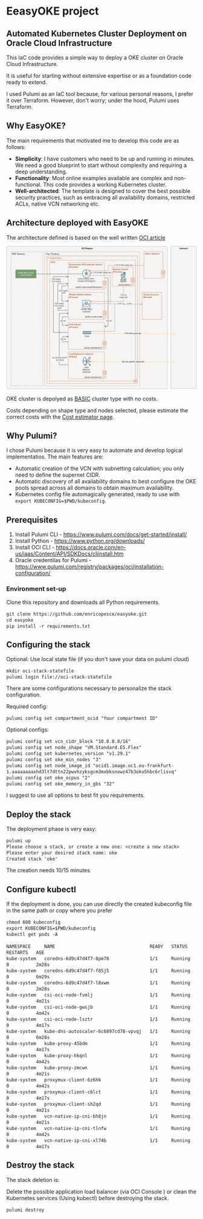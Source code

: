# EeasyOKE project

## Automated Kubernetes Cluster Deployment on Oracle Cloud Infrastructure

This IaC code provides a simple way to deploy a OKE cluster on Oracle Cloud Infrastructure.

It is useful for starting without extensive expertise or as a foundation code ready to extend.

I used Pulumi as an IaC tool because, for various personal reasons, I prefer it over Terraform. However, don't worry; under the hood, Pulumi uses Terraform.

## Why EasyOKE?

The main requirements that motivated me to develop this code are as follows:

- **Simplicity**: I have customers who need to be up and running in minutes. We need a good blueprint to start without complexity and requiring a deep understanding.
- **Functionality**: Most online examples available are complex and non-functional. This code provides a working Kubernetes cluster.
- **Well-architected**: The template is designed to cover the best possible security practices, such as embracing all availability domains, restricted ACLs, native VCN networking etc.


## Architecture deployed with EasyOKE

The architecture defined is based on the well written [OCI article](https://docs.oracle.com/en-us/iaas/Content/ContEng/Concepts/contengnetworkconfigexample.htm#example-oci-cni-publick8sapi_privateworkers_publiclb)

![OKE architecture](arch.png "OKE architecture")

OKE cluster is depolyed as [BASIC](https://docs.oracle.com/en-us/iaas/Content/ContEng/Tasks/contengcomparingenhancedwithbasicclusters_topic.htm) cluster type with no costs.

Costs depending on shape type and nodes selected, please estimate the correct costs with the [Cost estimator page](https://www.oracle.com/cloud/costestimator.html).

## Why Pulumi?

I chose Pulumi because it is very easy to automate and develop logical implementatios. The main features are:

- Automatic creation of the VCN with subnetting calculation; you only need to define the supernet CIDR.
- Automatic discovery of all availability domains to best configure the OKE pools spread across all domains to obtain maximum availability.
- Kubernetes config file automagically generated, ready to use with `export KUBECONFIG=$PWD/kubeconfig`.

## Prerequisites

1. Install Pulumi CLI - https://www.pulumi.com/docs/get-started/install/
2. Install Python - https://www.python.org/downloads/
3. Install OCI CLI - https://docs.oracle.com/en-us/iaas/Content/API/SDKDocs/cliinstall.htm
4. Oracle credentilas for Pulumi - https://www.pulumi.com/registry/packages/oci/installation-configuration/

### Environment set-up

Clone this repository and downloads all Python requirements.

```
git clone https://github.com/enricopesce/easyoke.git
cd easyoke
pip install -r requirements.txt
```

## Configuring the stack

Optional: Use local state file (if you don't save your data on pulumi cloud)

```
mkdir oci-stack-statefile
pulumi login file://oci-stack-statefile
```

There are some configurations necessary to personalize the stack configuration.

Required config:

```
pulumi config set compartment_ocid "Your compartment ID"
```

Optional configs:

```
pulumi config set vcn_cidr_block "10.0.0.0/16"
pulumi config set node_shape "VM.Standard.E5.Flex"
pulumi config set kubernetes_version "v1.29.1"
pulumi config set oke_min_nodes "3"
pulumi config set node_image_id "ocid1.image.oc1.eu-frankfurt-1.aaaaaaaaxhd3lt7dttn22pwvhzyksgcm3mxbksnowz47b3oku5hbc6rlisvq"
pulumi config set oke_ocpus "2"
pulumi config set oke_memory_in_gbs "32"
```

I suggest to use all options to best fit you requirements.

## Deploy the stack

The deployment phase is very easy:

```
pulumi up
Please choose a stack, or create a new one: <create a new stack>
Please enter your desired stack name: oke 
Created stack 'oke'
```

The creation needs 10/15 minutes

## Configure kubectl

If the deployment is done, you can use directly the created kubeconfig file in the same path or copy where you prefer

```
chmod 600 kubeconfig
export KUBECONFIG=$PWD/kubeconfig
kubectl get pods -A

NAMESPACE     NAME                                   READY   STATUS    RESTARTS   AGE
kube-system   coredns-6d9c47d4f7-8pm78               1/1     Running   0          2m28s
kube-system   coredns-6d9c47d4f7-f85j5               1/1     Running   0          6m29s
kube-system   coredns-6d9c47d4f7-l8xwm               1/1     Running   0          2m28s
kube-system   csi-oci-node-fvmlj                     1/1     Running   0          4m21s
kube-system   csi-oci-node-gwsjb                     1/1     Running   0          4m42s
kube-system   csi-oci-node-lsztr                     1/1     Running   0          4m17s
kube-system   kube-dns-autoscaler-6c6897cd78-vpvqj   1/1     Running   0          6m28s
kube-system   kube-proxy-45bdm                       1/1     Running   0          4m17s
kube-system   kube-proxy-hkqnl                       1/1     Running   0          4m42s
kube-system   kube-proxy-zmcwn                       1/1     Running   0          4m21s
kube-system   proxymux-client-6z6hk                  1/1     Running   0          4m42s
kube-system   proxymux-client-c6lct                  1/1     Running   0          4m17s
kube-system   proxymux-client-sh2qd                  1/1     Running   0          4m21s
kube-system   vcn-native-ip-cni-bh8jn                1/1     Running   0          4m21s
kube-system   vcn-native-ip-cni-tlnfw                1/1     Running   0          4m42s
kube-system   vcn-native-ip-cni-xl74b                1/1     Running   0          4m17s
```

## Destroy the stack

The stack deletion is:

Delete the possible application load balancer (via OCI Console ) or clean the Kubernetes services (Using kubectl) before destroying the stack.

```
pulumi destroy
```
